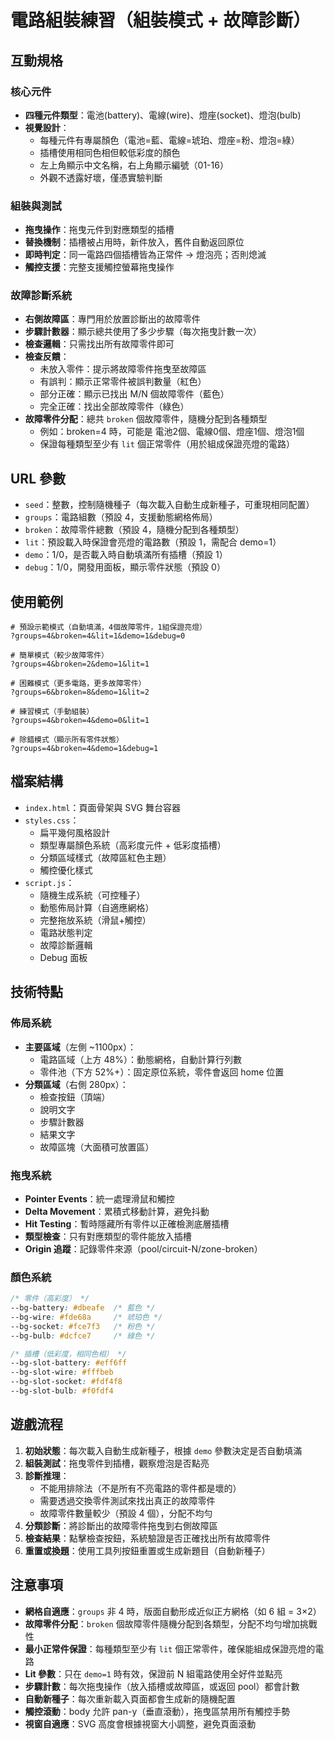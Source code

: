 # 電路組裝練習（組裝模式 + 故障診斷）

## 互動規格

### 核心元件
- **四種元件類型**：電池(battery)、電線(wire)、燈座(socket)、燈泡(bulb)
- **視覺設計**：
  - 每種元件有專屬顏色（電池=藍、電線=琥珀、燈座=粉、燈泡=綠）
  - 插槽使用相同色相但較低彩度的顏色
  - 左上角顯示中文名稱，右上角顯示編號（01-16）
  - 外觀不透露好壞，僅憑實驗判斷

### 組裝與測試
- **拖曳操作**：拖曳元件到對應類型的插槽
- **替換機制**：插槽被占用時，新件放入，舊件自動返回原位
- **即時判定**：同一電路四個插槽皆為正常件 → 燈泡亮；否則熄滅
- **觸控支援**：完整支援觸控螢幕拖曳操作

### 故障診斷系統
- **右側故障區**：專門用於放置診斷出的故障零件
- **步驟計數器**：顯示總共使用了多少步驟（每次拖曳計數一次）
- **檢查邏輯**：只需找出所有故障零件即可
- **檢查反饋**：
  - 未放入零件：提示將故障零件拖曳至故障區
  - 有誤判：顯示正常零件被誤判數量（紅色）
  - 部分正確：顯示已找出 M/N 個故障零件（藍色）
  - 完全正確：找出全部故障零件（綠色）
- **故障零件分配**：總共 `broken` 個故障零件，隨機分配到各種類型
  - 例如：broken=4 時，可能是 電池2個、電線0個、燈座1個、燈泡1個
  - 保證每種類型至少有 `lit` 個正常零件（用於組成保證亮燈的電路）

## URL 參數

- `seed`：整數，控制隨機種子（每次載入自動生成新種子，可重現相同配置）
- `groups`：電路組數（預設 4，支援動態網格佈局）
- `broken`：故障零件總數（預設 4，隨機分配到各種類型）
- `lit`：預設載入時保證會亮燈的電路數（預設 1，需配合 demo=1）
- `demo`：1/0，是否載入時自動填滿所有插槽（預設 1）
- `debug`：1/0，開發用面板，顯示零件狀態（預設 0）

## 使用範例

```
# 預設示範模式（自動填滿，4個故障零件，1組保證亮燈）
?groups=4&broken=4&lit=1&demo=1&debug=0

# 簡單模式（較少故障零件）
?groups=4&broken=2&demo=1&lit=1

# 困難模式（更多電路，更多故障零件）
?groups=6&broken=8&demo=1&lit=2

# 練習模式（手動組裝）
?groups=4&broken=4&demo=0&lit=1

# 除錯模式（顯示所有零件狀態）
?groups=4&broken=4&demo=1&debug=1
```

## 檔案結構

- `index.html`：頁面骨架與 SVG 舞台容器
- `styles.css`：
  - 扁平幾何風格設計
  - 類型專屬顏色系統（高彩度元件 + 低彩度插槽）
  - 分類區域樣式（故障區紅色主題）
  - 觸控優化樣式
- `script.js`：
  - 隨機生成系統（可控種子）
  - 動態佈局計算（自適應網格）
  - 完整拖放系統（滑鼠+觸控）
  - 電路狀態判定
  - 故障診斷邏輯
  - Debug 面板

## 技術特點

### 佈局系統
- **主要區域**（左側 ~1100px）：
  - 電路區域（上方 48%）：動態網格，自動計算行列數
  - 零件池（下方 52%+）：固定原位系統，零件會返回 home 位置
- **分類區域**（右側 280px）：
  - 檢查按鈕（頂端）
  - 說明文字
  - 步驟計數器
  - 結果文字
  - 故障區塊（大面積可放置區）

### 拖曳系統
- **Pointer Events**：統一處理滑鼠和觸控
- **Delta Movement**：累積式移動計算，避免抖動
- **Hit Testing**：暫時隱藏所有零件以正確檢測底層插槽
- **類型檢查**：只有對應類型的零件能放入插槽
- **Origin 追蹤**：記錄零件來源（pool/circuit-N/zone-broken）

### 顏色系統
```css
/* 零件（高彩度） */
--bg-battery: #dbeafe  /* 藍色 */
--bg-wire: #fde68a     /* 琥珀色 */
--bg-socket: #fce7f3   /* 粉色 */
--bg-bulb: #dcfce7     /* 綠色 */

/* 插槽（低彩度，相同色相） */
--bg-slot-battery: #eff6ff
--bg-slot-wire: #fffbeb
--bg-slot-socket: #fdf4f8
--bg-slot-bulb: #f0fdf4
```

## 遊戲流程

1. **初始狀態**：每次載入自動生成新種子，根據 `demo` 參數決定是否自動填滿
2. **組裝測試**：拖曳零件到插槽，觀察燈泡是否點亮
3. **診斷推理**：
   - 不能用排除法（不是所有不亮電路的零件都是壞的）
   - 需要透過交換零件測試來找出真正的故障零件
   - 故障零件數量較少（預設 4 個），分配不均勻
4. **分類診斷**：將診斷出的故障零件拖曳到右側故障區
5. **檢查結果**：點擊檢查按鈕，系統驗證是否正確找出所有故障零件
6. **重置或換題**：使用工具列按鈕重置或生成新題目（自動新種子）

## 注意事項

- **網格自適應**：`groups` 非 4 時，版面自動形成近似正方網格（如 6 組 = 3×2）
- **故障零件分配**：`broken` 個故障零件隨機分配到各類型，分配不均勻增加挑戰性
- **最小正常件保證**：每種類型至少有 `lit` 個正常零件，確保能組成保證亮燈的電路
- **Lit 參數**：只在 `demo=1` 時有效，保證前 N 組電路使用全好件並點亮
- **步驟計數**：每次拖曳操作（放入插槽或故障區，或返回 pool）都會計數
- **自動新種子**：每次重新載入頁面都會生成新的隨機配置
- **觸控滾動**：body 允許 pan-y（垂直滾動），拖曳區禁用所有觸控手勢
- **視窗自適應**：SVG 高度會根據視窗大小調整，避免頁面滾動
